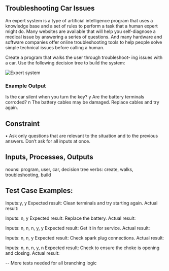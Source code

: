 ## Troubleshooting Car Issues

An expert system is a type of artificial intelligence program
that uses a knowledge base and a set of rules to perform a
task that a human expert might do. Many websites are
available that will help you self-diagnose a medical issue by
answering a series of questions. And many hardware and
software companies offer online troubleshooting tools to
help people solve simple technical issues before calling a
human.

Create a program that walks the user through troubleshoot-
ing issues with a car. Use the following decision tree to build
the system:

![Expert system](src/making_decisions/troubleshootingCarIssues/expert-system.png)

### Example Output

Is the car silent when you turn the key? y
Are the battery terminals corroded? n
The battery cables may be damaged.
Replace cables and try again.


## Constraint
• Ask only questions that are relevant to the situation and
to the previous answers. Don’t ask for all inputs at once.


## Inputs, Processes, Outputs
nouns: program, user, car, decision tree
verbs: create, walks, troubleshooting, build


## Test Case Examples:

Inputs:y, y 
Expected result: Clean terminals and try starting again.
Actual result:

Inputs: n, y
Expected result: Replace the battery.
Actual result:

Inputs: n, n, n, y, y
Expected result: Get it in for service.
Actual result:

Inputs: n, n, y
Expected result: Check spark plug connections.
Actual result:

Inputs: n, n, n, y, n
Expected result: Check to ensure the choke is opening and closing.
Actual result:


-- More tests needed for all branching logic